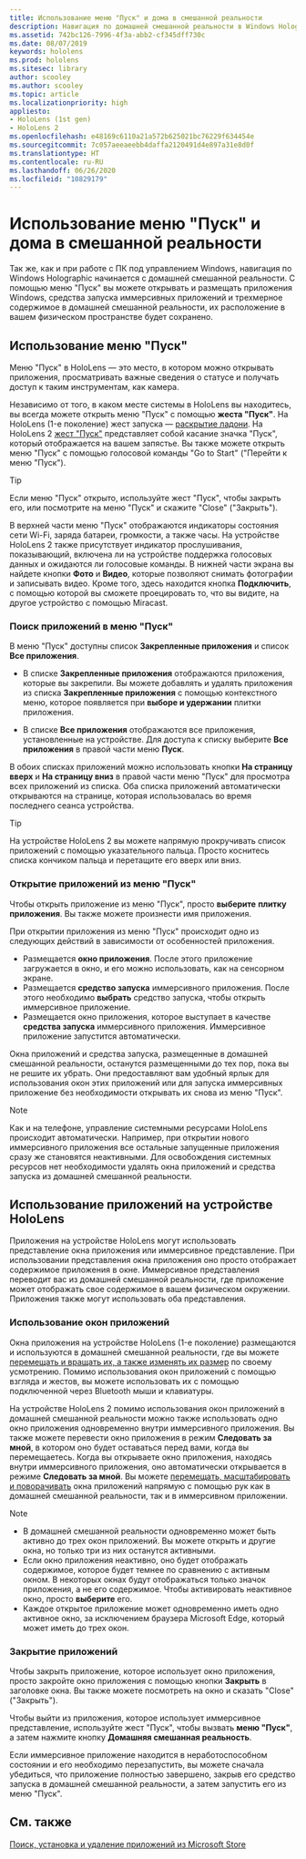 ```yaml
---
title: Использование меню "Пуск" и дома в смешанной реальности
description: Навигация по домашней смешанной реальности в Windows Holographic.
ms.assetid: 742bc126-7996-4f3a-abb2-cf345dff730c
ms.date: 08/07/2019
keywords: hololens
ms.prod: hololens
ms.sitesec: library
author: scooley
ms.author: scooley
ms.topic: article
ms.localizationpriority: high
appliesto:
- HoloLens (1st gen)
- HoloLens 2
ms.openlocfilehash: e48169c6110a21a572b625021bc76229f634454e
ms.sourcegitcommit: 7c057aeeaeebb4daffa2120491d4e897a31e8d0f
ms.translationtype: HT
ms.contentlocale: ru-RU
ms.lasthandoff: 06/26/2020
ms.locfileid: "10829179"
---
```

# Использование меню "Пуск" и дома в смешанной реальности

Так же, как и при работе с ПК под управлением Windows, навигация по Windows Holographic начинается с домашней смешанной реальности.  С помощью меню "Пуск" вы можете открывать и размещать приложения Windows, средства запуска иммерсивных приложений и трехмерное содержимое в домашней смешанной реальности, их расположение в вашем физическом пространстве будет сохранено.

## Использование меню "Пуск"

Меню "Пуск" в HoloLens — это место, в котором можно открывать приложения, просматривать важные сведения о статусе и получать доступ к таким инструментам, как камера.

Независимо от того, в каком месте системы в HoloLens вы находитесь, вы всегда можете открыть меню "Пуск" с помощью **жеста "Пуск"**.  На HoloLens (1-е поколение) жест запуска — [раскрытие ладони](https://support.microsoft.com/help/12644/hololens-use-gestures). На HoloLens 2 [жест "Пуск"](hololens2-basic-usage.md#start-gesture) представляет собой касание значка "Пуск", который отображается на вашем запястье.  Вы также можете открыть меню "Пуск" с помощью голосовой команды "Go to Start" ("Перейти к меню "Пуск").

> [!TIP]
> Если меню "Пуск" открыто, используйте жест "Пуск", чтобы закрыть его, или посмотрите на меню "Пуск" и скажите "Close" ("Закрыть").

В верхней части меню "Пуск" отображаются индикаторы состояния сети Wi-Fi, заряда батареи, громкости, а также часы. На устройстве HoloLens 2 также присутствует индикатор прослушивания, показывающий, включена ли на устройстве поддержка голосовых данных и ожидаются ли голосовые команды. В нижней части экрана вы найдете кнопки **Фото** и **Видео**, которые позволяют снимать фотографии и записывать видео.  Кроме того, здесь находится кнопка **Подключить**, с помощью которой вы сможете проецировать то, что вы видите, на другое устройство с помощью Miracast.

### Поиск приложений в меню "Пуск"

В меню "Пуск" доступны список **Закрепленные приложения** и список **Все приложения**.

- В списке **Закрепленные приложения** отображаются приложения, которые вы закрепили. Вы можете добавлять и удалять приложения из списка **Закрепленные приложения** с помощью контекстного меню, которое появляется при **выборе и удержании** плитки приложения.

- В списке **Все приложения** отображаются все приложения, установленные на устройстве.  Для доступа к списку выберите **Все приложения** в правой части меню **Пуск**.

В обоих списках приложений можно использовать кнопки **На страницу вверх** и **На страницу вниз** в правой части меню "Пуск" для просмотра всех приложений из списка.  Оба списка приложений автоматически открываются на странице, которая использовалась во время последнего сеанса устройства.

> [!TIP]
> На устройстве HoloLens 2 вы можете напрямую прокручивать список приложений с помощью указательного пальца. Просто коснитесь списка кончиком пальца и перетащите его вверх или вниз.

### Открытие приложений из меню "Пуск"

Чтобы открыть приложение из меню "Пуск", просто **выберите** **плитку приложения**. Вы также можете произнести имя приложения.

При открытии приложения из меню "Пуск" происходит одно из следующих действий в зависимости от особенностей приложения.

- Размещается **окно приложения**. После этого приложение загружается в окно, и его можно использовать, как на сенсорном экране.
- Размещается **средство запуска** иммерсивного приложения. После этого необходимо **выбрать** средство запуска, чтобы открыть иммерсивное приложение.
- Размещается окно приложения, которое выступает в качестве **средства запуска** иммерсивного приложения. Иммерсивное приложение запустится автоматически.

Окна приложений и средства запуска, размещенные в домашней смешанной реальности, останутся размещенными до тех пор, пока вы не решите их убрать.  Они предоставляют вам удобный ярлык для использования окон этих приложений или для запуска иммерсивных приложение без необходимости открывать их снова из меню "Пуск". 

> [!NOTE]
>Как и на телефоне, управление системными ресурсами HoloLens происходит автоматически.  Например, при открытии нового иммерсивного приложения все остальные запущенные приложения сразу же становятся неактивными. Для освобождения системных ресурсов нет необходимости удалять окна приложений и средства запуска из домашней смешанной реальности. 

## Использование приложений на устройстве HoloLens

Приложения на устройстве HoloLens могут использовать представление окна приложения или иммерсивное представление. При использовании представления окна приложения оно просто отображает содержимое приложения в окне. Иммерсивное представления переводит вас из домашней смешанной реальности, где приложение может отображать свое содержимое в вашем физическом окружении. Приложения также могут использовать оба представления.

### Использование окон приложений

Окна приложения на устройстве HoloLens (1-е поколение) размещаются и используются в домашней смешанной реальности, где вы можете [перемещать и вращать их, а также изменять их размер](hololens1-basic-usage.md#move-resize-and-rotate-apps) по своему усмотрению. Помимо использования окон приложений с помощью взгляда и жестов, вы можете использовать их с помощью подключенной через Bluetooth мыши и клавиатуры.

На устройстве HoloLens 2 помимо использования окон приложений в домашней смешанной реальности можно также использовать одно окно приложения одновременно внутри иммерсивного приложения. Вы также можете перевести окно приложения в режим **Следовать за мной**, в котором оно будет оставаться перед вами, когда вы перемещаетесь. Когда вы открываете окно приложения, находясь внутри иммерсивного приложения, оно автоматически открывается в режиме **Следовать за мной**. Вы можете [перемещать, масштабировать и поворачивать](hololens2-basic-usage.md#move-resize-and-rotate-holograms) окна приложений напрямую с помощью рук как в домашней смешанной реальности, так и в иммерсивном приложении.

> [!NOTE]
>
> - В домашней смешанной реальности одновременно может быть активно до трех окон приложений. Вы можете открыть и другие окна, но только три из них останутся активными.
> - Если окно приложения неактивно, оно будет отображать содержимое, которое будет темнее по сравнению с активным окном.  В некоторых окнах будут отображаться только значок приложения, а не его содержимое.  Чтобы активировать неактивное окно, просто **выберите** его.
> - Каждое открытое приложение может одновременно иметь одно активное окно, за исключением браузера Microsoft Edge, который может иметь до трех окон.

### Закрытие приложений

Чтобы закрыть приложение, которое использует окно приложения, просто закройте окно приложения с помощью кнопки **Закрыть** в заголовке окна.  Вы также можете посмотреть на окно и сказать "Close" ("Закрыть").

Чтобы выйти из приложения, которое использует иммерсивное представление, используйте жест "Пуск", чтобы вызвать **меню "Пуск"**, а затем нажмите кнопку **Домашняя смешанная реальность**.

Если иммерсивное приложение находится в неработоспособном состоянии и его необходимо перезапустить, вы можете сначала убедиться, что приложение полностью завершено, закрыв его средство запуска в домашней смешанной реальности, а затем запустить его из меню "Пуск".

## См. также

[Поиск, установка и удаление приложений из Microsoft Store](holographic-store-apps.md)
